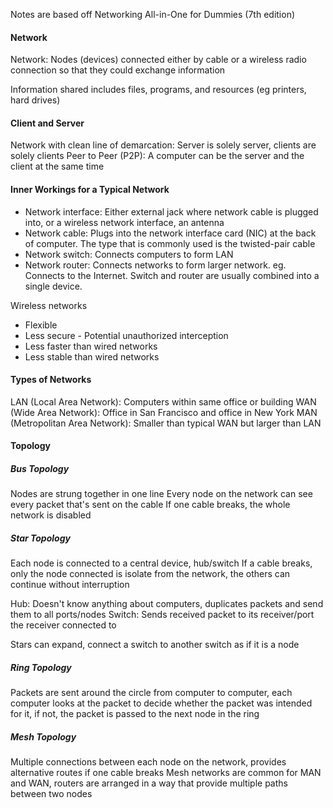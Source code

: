 Notes are based off Networking All-in-One for Dummies (7th edition)

#### Network
Network: Nodes (devices) connected either by cable or a wireless radio connection so that they could exchange information

Information shared includes files, programs, and resources (eg printers, hard drives)

#### Client and Server
Network with clean line of demarcation: Server is solely server, clients are solely clients
Peer to Peer (P2P): A computer can be the server and the client at the same time

#### Inner Workings for a Typical Network
- Network interface: Either external jack where network cable is plugged into, or a wireless network interface, an antenna
- Network cable: Plugs into the network interface card (NIC) at the back of computer. The type that is commonly used is the twisted-pair cable
- Network switch: Connects computers to form LAN
- Network router: Connects networks to form larger network. eg. Connects to the Internet. Switch and router are usually combined into a single device.

Wireless networks
- Flexible
- Less secure - Potential unauthorized interception
- Less faster than wired networks
- Less stable than wired networks

#### Types of Networks
LAN (Local Area Network): Computers within same office or building
WAN (Wide Area Network): Office in San Francisco and office in New York
MAN (Metropolitan Area Network): Smaller than typical WAN but larger than LAN

#### Topology
##### Bus Topology
Nodes are strung together in one line
Every node on the network can see every packet that's sent on the cable
If one cable breaks, the whole network is disabled

##### Star Topology
Each node is connected to a central device, hub/switch
If a cable breaks, only the node connected is isolate from the network, the others can continue without interruption

Hub: Doesn't know anything about computers, duplicates packets and send them to all ports/nodes
Switch: Sends received packet to its receiver/port the receiver connected to

Stars can expand, connect a switch to another switch as if it is a node

##### Ring Topology
Packets are sent around the circle from computer to computer, each computer looks at the packet to decide whether the packet was intended for it, if not, the packet is passed to the next node in the ring

##### Mesh Topology
Multiple connections between each node on the network, provides alternative routes if one cable breaks
Mesh networks are common for MAN and WAN, routers are arranged in a way that provide multiple paths between two nodes
